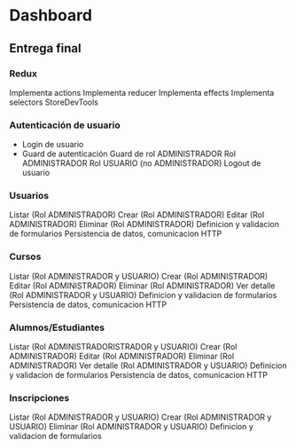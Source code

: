 # Dashboard

## Entrega final

### Redux
Implementa actions
Implementa reducer
Implementa effects
Implementa selectors
StoreDevTools

### Autenticación de usuario
* Login de usuario
* Guard de autenticación
Guard de rol ADMINISTRADOR
Rol ADMINISTRADOR
Rol USUARIO (no ADMINISTRADOR)
Logout de usuario

### Usuarios
Listar (Rol ADMINISTRADOR)
Crear  (Rol ADMINISTRADOR)
Editar  (Rol ADMINISTRADOR)
Eliminar  (Rol ADMINISTRADOR)
Definicion y validacion de formularios
Persistencia de datos, comunicacion HTTP

### Cursos
Listar (Rol ADMINISTRADOR y USUARIO)
Crear  (Rol ADMINISTRADOR)
Editar  (Rol ADMINISTRADOR)
Eliminar  (Rol ADMINISTRADOR)
Ver detalle (Rol ADMINISTRADOR y USUARIO)
Definicion y validacion de formularios
Persistencia de datos, comunicacion HTTP

### Alumnos/Estudiantes
Listar (Rol ADMINISTRADORISTRADOR y USUARIO)
Crear  (Rol ADMINISTRADOR)
Editar  (Rol ADMINISTRADOR)
Eliminar  (Rol ADMINISTRADOR)
Ver detalle (Rol ADMINISTRADOR y USUARIO)
Definicion y validacion de formularios
Persistencia de datos, comunicacion HTTP

### Inscripciones
Listar (Rol ADMINISTRADOR y USUARIO)
Crear  (Rol ADMINISTRADOR y USUARIO)
Eliminar  (Rol ADMINISTRADOR y USUARIO)
Definicion y validacion de formularios